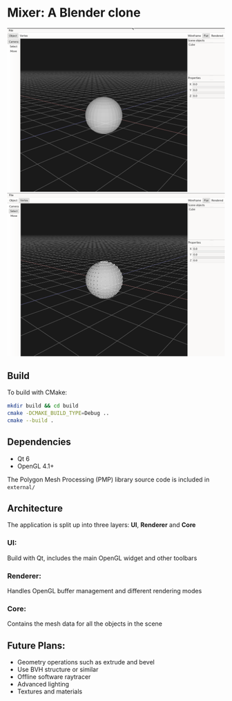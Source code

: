 # Mixer: A Blender clone

![Object mode](./docs/images/object.png)
![Vertex edit mode](./docs/images/vertices.png)

## Build

To build with CMake:

```bash
mkdir build && cd build
cmake -DCMAKE_BUILD_TYPE=Debug ..
cmake --build .
```

## Dependencies

- Qt 6
- OpenGL 4.1+

The Polygon Mesh Processing (PMP) library source code is included in `external/`

## Architecture

The application is split up into three layers: **UI**, **Renderer** and **Core**

### UI:

Build with Qt, includes the main OpenGL widget and other toolbars

### Renderer:

Handles OpenGL buffer management and different rendering modes

### Core:

Contains the mesh data for all the objects in the scene

## Future Plans:

- Geometry operations such as extrude and bevel
- Use BVH structure or similar
- Offline software raytracer
- Advanced lighting
- Textures and materials
